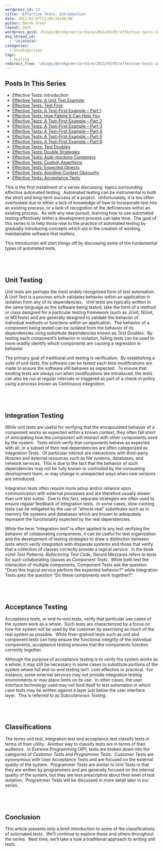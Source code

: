 ```yaml
---
wordpress_id: 13
title: 'Effective Tests: Introduction'
date: 2011-03-07T12:09:24+00:00
author: Derek Greer
layout: post
wordpress_guid: /blogs/derekgreer/archive/2011/03/07/effective-tests-introduction.aspx
dsq_thread_id:
  - "262468846"
categories:
  - Uncategorized
tags:
  - Testing
redirect_from: "/blogs/derekgreer/archive/2011/03/07/effective-tests-introduction.aspx/"
---
```

## Posts In This Series

<div>
  <ul>
    <li>
      Effective Tests: Introduction
    </li>
    <li>
      <a href="/derekgreer/2011/03/14/effective-tests-a-unit-test-example/">Effective Tests: A Unit Test Example</a>
    </li>
    <li>
      <a href="/derekgreer/2011/03/21/effective-tests-test-first/">Effective Tests: Test First</a>
    </li>
    <li>
      <a href="/derekgreer/2011/03/28/effective-tests-a-test-first-example-part-1/">Effective Tests: A Test-First Example – Part 1</a>
    </li>
    <li>
      <a href="/derekgreer/2011/03/29/effective-tests-how-faking-it-can-help-you/">Effective Tests: How Faking It Can Help You</a>
    </li>
    <li>
      <a href="/derekgreer/2011/04/04/effective-tests-a-test-first-example-part-2/">Effective Tests: A Test-First Example – Part 2</a>
    </li>
    <li>
      <a href="/derekgreer/2011/04/11/effective-tests-a-test-first-example-part-3/">Effective Tests: A Test-First Example – Part 3</a>
    </li>
    <li>
      <a href="/derekgreer/2011/04/24/effective-tests-a-test-first-example-part-4/">Effective Tests: A Test-First Example – Part 4</a>
    </li>
    <li>
      <a href="/derekgreer/2011/05/01/effective-tests-a-test-first-example-part-5/">Effective Tests: A Test-First Example – Part 5</a>
    </li>
    <li>
      <a href="/derekgreer/2011/05/12/effective-tests-a-test-first-example-part-6/">Effective Tests: A Test-First Example – Part 6</a>
    </li>
    <li>
      <a href="/derekgreer/2011/05/15/effective-tests-test-doubles/">Effective Tests: Test Doubles</a>
    </li>
    <li>
      <a href="/derekgreer/2011/05/26/effective-tests-double-strategies/">Effective Tests: Double Strategies</a>
    </li>
    <li>
      <a href="/derekgreer/2011/05/31/effective-tests-auto-mocking-containers/">Effective Tests: Auto-mocking Containers</a>
    </li>
    <li>
      <a href="/derekgreer/2011/06/11/effective-tests-custom-assertions/">Effective Tests: Custom Assertions</a>
    </li>
    <li>
      <a href="/derekgreer/2011/06/24/effective-tests-expected-objects/">Effective Tests: Expected Objects</a>
    </li>
    <li>
      <a href="/derekgreer/2011/07/19/effective-tests-avoiding-context-obscurity/">Effective Tests: Avoiding Context Obscurity</a>
    </li>
    <li>
      <a href="/derekgreer/2011/09/05/effective-tests-acceptance-tests/">Effective Tests: Acceptance Tests</a>
    </li>
  </ul>
</div>

This is the first installment of a series discussing&#160; topics surrounding effective automated testing.&#160; Automated testing can be instrumental to both the short and long-term success of a project.&#160; Unfortunately, it is too often overlooked due to either a lack of knowledge of how to incorporate test into an existing process, or a lack of recognition of the deficiencies within an existing process.&#160; As with any new pursuit, learning how to use automated testing effectively within a development process can take time.&#160; The goal of this series is to help those new to the practice of automated testing by gradually introducing concepts which aid in the creation of working, maintainable software that matters.

This introduction will start things off by discussing some of the fundamental types of automated tests.

## &#160;

## Unit Testing

Unit tests are perhaps the most widely recognized form of test automation.&#160; A Unit Test is a process which validates behavior within an application in isolation from any of its dependencies.&#160;&#160; Unit tests are typically written in the same language as the software being tested, take the form of a method or class designed for a particular testing framework (such as JUnit, NUnit, or MSTests) and are generally designed to validate the behavior of individual methods or functions within an application.&#160; The behavior of a component being tested can be isolated from the behavior of its dependencies using substitute dependencies known as _Test Doubles_.&#160; By testing each component’s behavior in isolation, failing tests can be used to more readily identify which components are causing a regression in behavior.

The primary goal of traditional unit testing is verification.&#160; By establishing a suite of unit tests, the software can be tested each time modifications are made to ensure the software still behaves as expected.&#160; To ensure that existing tests are always run when modifications are introduced, the tests can also be run at regular intervals or triggered as part of a check-in policy using a process known as _Continuous Integration_.

## &#160;

## Integration Testing

While unit tests are useful for verifying that the encapsulated behavior of a component works as expected within a known context, they often fall short of anticipating how the component will interact with other components used by the system.&#160; Tests which verify that components behave as expected with all, or a subset of their real dependencies are often categorized as _Integration Tests_.&#160; Of particular interest are interactions with third-party libraries and external resources such as file systems, databases, and network services.&#160; This is due to the fact that the behavior of such dependencies may not be fully known or controlled by the consuming development team, or may change in unexpected ways when new versions are introduced.

Integration tests often require more setup and/or reliance upon communication with external processes and are therefore usually slower than unit test suites.&#160; Due to this fact, separate strategies are often used to ensure regular feedback of integration tests.&#160; In some cases, slow-running tests can be mitigated by the use of “almost-real” substitutes such as in memory file systems and databases which are known to adequately represent the functionality expected by the real dependencies.

While the term “integration test” is often applied to any test verifying the behavior of collaborating components, it can be useful for test organization and the development of testing strategies to draw a distinction between tests which verify integration with disparate systems and those that verify that a collection of classes correctly provide a logical service.&#160; In the book _xUnit Test Patterns: Refactoring Test Code_, Gerard Meszaros refers to tests for such collaborating classes as _Component Tests_.&#160; While both test the interaction of multiple components, Component Tests ask the question “Does this logical service perform the expected behavior?” while Integration Tests asks the question “Do these components work together?”.

## &#160;

## Acceptance Testing

Acceptance tests, or end-to-end tests, verify that particular use cases of the system work as a whole.&#160; Such tests are characterized by a focus on how the system will be used by the customer by exercising as much of the real system as possible.&#160; While finer-grained tests such as unit and component tests can help ensure the functional integrity of the individual components, acceptance testing ensures that the components function correctly together.

Although the purpose of acceptance testing is to verify the system works as a whole, it may still be necessary in some cases to substitute portions of the system where full end-to-end testing isn’t&#160; cost-effective or practical.&#160; For instance, some external services may not provide integration testing environments or may place limits on its use.&#160; In other cases, the user interface technology used may not lend itself to test automation in which case tests may be written against a layer just below the user interface layer.&#160; This is referred to as _Subcutaneous Testing_.

## &#160;

## Classifications

The terms unit test, integration test and acceptance test classify tests in terms of their utility.&#160; Another way to classify tests are in terms of their audience.&#160; In Extreme Programming (XP), tests are broken down into the categories of _Customer Tests_ and _Programmer Tests_.&#160; Customer Tests are synonymous with User Acceptance Tests and are focused on the external quality of the system.&#160; Programmer Tests are similar to Unit Tests in that they are written by programmers and are generally focused on the internal quality of the system, but they are less prescriptive about their level of test isolation.&#160; Programmer Tests will be discussed in more detail later in our series.

## &#160;

## Conclusion

This article presents only a brief introduction to some of the classifications of automated tests.&#160; We’ll continue to explore these and others throughout the series.&#160; Next time, we’ll take a look a traditional approach to writing unit tests.

